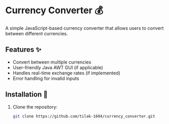 # Currency Converter 💰  

A simple JavaScript-based currency converter that allows users to convert between different currencies.  

## Features ✨  
- Convert between multiple currencies  
- User-friendly Java AWT GUI (if applicable)  
- Handles real-time exchange rates (if implemented)  
- Error handling for invalid inputs  

## Installation 🚀  
1. Clone the repository:  
   ```sh
   git clone https://github.com/tilak-1604/currency_converter.git
